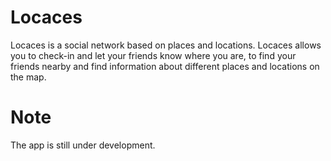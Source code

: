 # Locaces
Locaces is a social network based on places and locations. Locaces allows you to check-in and let your friends know where you are, to find your friends nearby and find information about different places and locations on the map.

# Note
The app is still under development.

